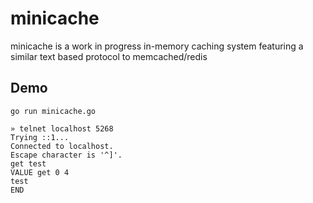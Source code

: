 # minicache

minicache is a work in progress in-memory caching system
featuring a similar text based protocol to memcached/redis

## Demo

`go run minicache.go`

````
» telnet localhost 5268
Trying ::1...
Connected to localhost.
Escape character is '^]'.
get test
VALUE get 0 4
test
END
````